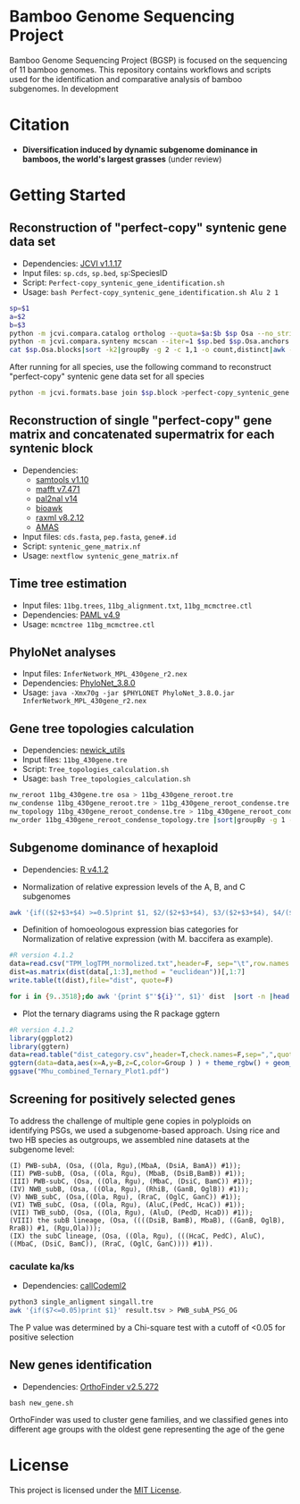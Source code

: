 # Bamboo Genome Sequencing Project

Bamboo Genome Sequencing Project (BGSP) is focused on the sequencing of 11 bamboo genomes. 
This repository contains workflows and scripts used for the identification and comparative analysis of bamboo subgenomes.
In development


# Citation

- **Diversification induced by dynamic subgenome dominance in bamboos, the world's largest grasses** (under review)

# Getting Started

## Reconstruction of "perfect-copy" syntenic gene data set
   - Dependencies: [JCVI v1.1.17](https://github.com/tanghaibao/jcvi)
   - Input files: `sp.cds`, `sp.bed`, `sp`:SpeciesID
   - Script: `Perfect-copy_syntenic_gene_identification.sh`
   - Usage: `bash Perfect-copy_syntenic_gene_identification.sh Alu 2 1`
```bash
sp=$1
a=$2
b=$3
python -m jcvi.compara.catalog ortholog --quota=$a:$b $sp Osa --no_strip_names
python -m jcvi.compara.synteny mcscan --iter=1 $sp.bed $sp.Osa.anchors -o $sp.Osa.blocks
cat $sp.Osa.blocks|sort -k2|groupBy -g 2 -c 1,1 -o count,distinct|awk -v num=$a '{ if( $2==num) print $0}'|cut -f 1,3 |sed -e 's/,/\t/g' >$sp.block
```
After running for all species, use the following command to reconstruct "perfect-copy" syntenic gene data set for all species
```bash
python -m jcvi.formats.base join $sp.block >perfect-copy_syntenic_gene.txt
```

## Reconstruction of single "perfect-copy" gene matrix and concatenated supermatrix for each syntenic block
   - Dependencies:
      * [samtools v1.10](https://samtools.sourceforge.net/)
      * [mafft v7.471](https://mafft.cbrc.jp/alignment/software/)
      * [pal2nal v14](http://www.bork.embl.de/pal2nal/)
      * [bioawk](https://github.com/lh3/bioawk)
      * [raxml v8.2.12](https://github.com/stamatak/standard-RAxML)
      * [AMAS](https://github.com/marekborowiec/AMAS)
   - Input files: `cds.fasta`, `pep.fasta`, `gene#.id`
   - Script: `syntenic_gene_matrix.nf`
   - Usage: `nextflow syntenic_gene_matrix.nf`

## Time tree estimation

   - Input files: `11bg.trees`, `11bg_alignment.txt`, `11bg_mcmctree.ctl`
   - Dependencies: [PAML v4.9](http://abacus.gene.ucl.ac.uk/software/paml.html)
   - Usage: `mcmctree 11bg_mcmctree.ctl`

## PhyloNet analyses

   - Input files: `InferNetwork_MPL_430gene_r2.nex`
   - Dependencies: [PhyloNet_3.8.0](https://wiki.rice.edu/confluence/display/PHYLONET/Home)
   - Usage: `java -Xmx70g -jar $PHYLONET PhyloNet_3.8.0.jar InferNetwork_MPL_430gene_r2.nex`

## Gene tree topologies calculation
   - Dependencies: [newick_utils](https://github.com/tjunier/newick_utils)
   - Input files: `11bg_430gene.tre`
   - Script:  `Tree_topologies_calculation.sh`
   - Usage: `bash Tree_topologies_calculation.sh`
```bash Tree_topologies_calculation.sh
nw_reroot 11bg_430gene.tre osa > 11bg_430gene_reroot.tre
nw_condense 11bg_430gene_reroot.tre > 11bg_430gene_reroot_condense.tre
nw_topology 11bg_430gene_reroot_condense.tre > 11bg_430gene_reroot_condense_topology.tre
nw_order 11bg_430gene_reroot_condense_topology.tre |sort|groupBy -g 1 -c 1 -o count
```

## Subgenome dominance of hexaploid
- Dependencies: [R v4.1.2](https://www.r-project.org/)

- Normalization of relative expression levels of the A, B, and C subgenomes

```bash
awk '{if(($2+$3+$4) >=0.5)print $1, $2/($2+$3+$4), $3/($2+$3+$4), $4/($2+$3+$4)}' ABC_111_TPM.csv >TPM_logTPM_normolized.txt
```

- Definition of homoeologous expression bias categories for Normalization of relative expression (with M. baccifera as example).
```R
#R version 4.1.2
data=read.csv("TPM_logTPM_normolized.txt",header=F, sep="\t",row.names = 1)
dist=as.matrix(dist(data[,1:3],method = "euclidean"))[,1:7]
write.table(t(dist),file="dist", quote=F)
```
```bash
for i in {9..3518};do awk '{print $"'${i}'", $1}' dist  |sort -n |head -1 ;done > dist_category.csv
```

- Plot the ternary diagrams using the R package ggtern
```R
#R version 4.1.2
library(ggplot2)
library(ggtern)
data=read.table("dist_category.csv",header=T,check.names=F,sep=",",quote="",dec=".")
ggtern(data=data,aes(x=A,y=B,z=C,color=Group ) ) + theme_rgbw() + geom_point(aes(fill=Group),size=1,shape=21)
ggsave("Mhu_combined_Ternary_Plot1.pdf")
```
## Screening for positively selected genes
To address the challenge of multiple gene copies in polyploids on identifying PSGs, we used a subgenome-based approach. Using rice and two HB species as outgroups, we assembled nine datasets at the subgenome level:
 ```
 (I) PWB-subA, (Osa, ((Ola, Rgu),(MbaA, (DsiA, BamA)) #1)); 
 (II) PWB-subB, (Osa, ((Ola, Rgu), (MbaB, (DsiB,BamB)) #1)); 
 (III) PWB-subC, (Osa, ((Ola, Rgu), (MbaC, (DsiC, BamC)) #1)); 
 (IV) NWB_subB, (Osa, ((Ola, Rgu), (RhiB, (GanB, OglB)) #1)); 
 (V) NWB_subC, (Osa,((Ola, Rgu), (RraC, (OglC, GanC)) #1)); 
 (VI) TWB_subC, (Osa, ((Ola, Rgu), (AluC,(PedC, HcaC)) #1)); 
 (VII) TWB_subD, (Osa, ((Ola, Rgu), (AluD, (PedD, HcaD)) #1));
 (VIII) the subB lineage, (Osa, ((((DsiB, BamB), MbaB), ((GanB, OglB), RraB)) #1, (Rgu,Ola)));
 (IX) the subC lineage, (Osa, ((Ola, Rgu), (((HcaC, PedC), AluC), ((MbaC, (DsiC, BamC)), (RraC, (OglC, GanC)))) #1)). 
```

### caculate ka/ks
- Dependencies: [callCodeml2](https://github.com/byemaxx/callCodeml)
```bash
python3 single_anligment singall.tre
awk '{if($7<=0.05)print $1}' result.tsv > PWB_subA_PSG_OG
```

The P value was determined by a Chi-square test with a cutoff of <0.05 for positive selection

## New genes identification
- Dependencies: [OrthoFinder v2.5.272](https://github.com/davidemms/OrthoFinder)

 `bash new_gene.sh`

OrthoFinder was used to cluster gene families, and we classified genes into different age groups with the oldest gene representing the age of the gene

# License

This project is licensed under the [MIT License](./LICENSE).

